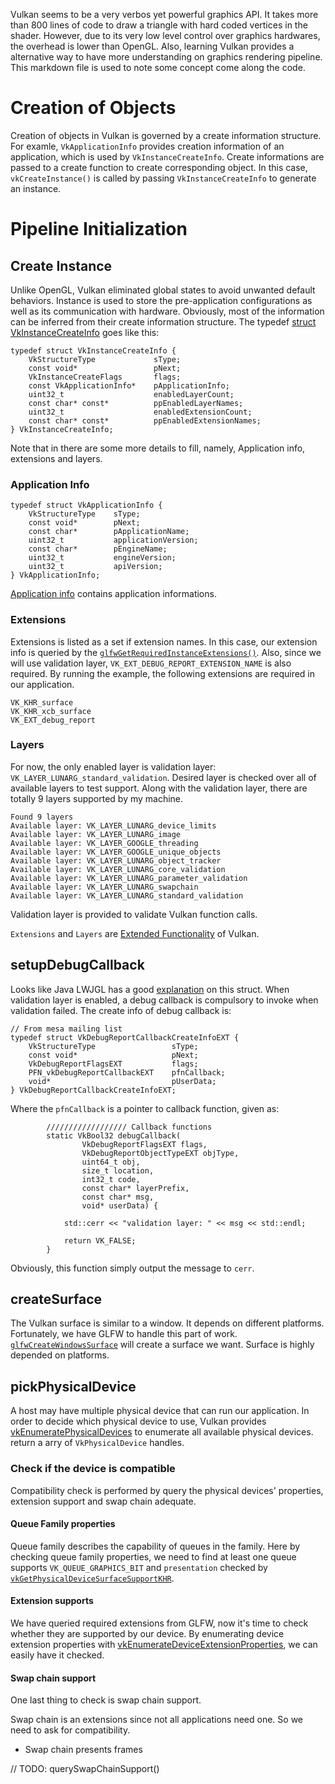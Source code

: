 	
Vulkan seems to be a very verbos yet powerful graphics API. It takes more than 800 lines of code to draw a triangle with hard coded vertices in the shader. However, due to its very low level control over graphics hardwares, the overhead is lower than OpenGL. Also, learning Vulkan provides a alternative way to have more understanding on graphics rendering pipeline. This markdown file is used to note some concept come along the code. 

# Creation of Objects

Creation of objects in Vulkan is governed by a create information structure. For examle, `VkApplicationInfo` provides creation information of an application, which is used by `VkInstanceCreateInfo`. Create informations are passed to a create function to create corresponding object. In this case, `vkCreateInstance()` is called  by passing `VkInstanceCreateInfo` to generate an instance. 

# Pipeline Initialization

## Create Instance
Unlike OpenGL, Vulkan eliminated global states to avoid unwanted default behaviors. Instance is used to store the pre-application configurations as well as its communication with hardware. Obviously, most of the information can be inferred from their create information structure.  The typedef [struct VkInstanceCreateInfo](https://www.khronos.org/registry/vulkan/specs/1.0/xhtml/vkspec.html#VkInstanceCreateInfo) goes like this:

```
typedef struct VkInstanceCreateInfo {
    VkStructureType             sType;
    const void*                 pNext;
    VkInstanceCreateFlags       flags;
    const VkApplicationInfo*    pApplicationInfo;
    uint32_t                    enabledLayerCount;
    const char* const*          ppEnabledLayerNames;
    uint32_t                    enabledExtensionCount;
    const char* const*          ppEnabledExtensionNames;
} VkInstanceCreateInfo;
```

Note that in there are some more details to fill, namely, Application info, extensions and layers.

### Application Info

```
typedef struct VkApplicationInfo {
    VkStructureType    sType;
    const void*        pNext;
    const char*        pApplicationName;
    uint32_t           applicationVersion;
    const char*        pEngineName;
    uint32_t           engineVersion;
    uint32_t           apiVersion;
} VkApplicationInfo;
```
[Application info](https://www.khronos.org/registry/vulkan/specs/1.0/xhtml/vkspec.html#VkApplicationInfo) contains application informations. 

### Extensions

Extensions is listed as a set if extension names. In this case, our extension info is queried by the [`glfwGetRequiredInstanceExtensions()`](http://www.glfw.org/docs/latest/group__vulkan.html). Also, since we will use validation layer, `VK_EXT_DEBUG_REPORT_EXTENSION_NAME` is also required. 
By running the example, the following extensions are required in our application. 
```
VK_KHR_surface
VK_KHR_xcb_surface
VK_EXT_debug_report
```

### Layers

For now, the only enabled layer is validation layer: `VK_LAYER_LUNARG_standard_validation`.  Desired layer is checked over all of available layers to test support. Along with the validation layer, there are totally 9 layers supported by my machine. 
```
Found 9 layers
Available layer: VK_LAYER_LUNARG_device_limits
Available layer: VK_LAYER_LUNARG_image
Available layer: VK_LAYER_GOOGLE_threading
Available layer: VK_LAYER_GOOGLE_unique_objects
Available layer: VK_LAYER_LUNARG_object_tracker
Available layer: VK_LAYER_LUNARG_core_validation
Available layer: VK_LAYER_LUNARG_parameter_validation
Available layer: VK_LAYER_LUNARG_swapchain
Available layer: VK_LAYER_LUNARG_standard_validation
```
Validation layer is provided to validate Vulkan function calls. 

`Extensions` and `Layers` are [Extended Functionality](https://www.khronos.org/registry/vulkan/specs/1.0/xhtml/vkspec.html#extended-functionality-layers) of Vulkan. 

## setupDebugCallback
Looks like Java LWJGL has a good [explanation](http://javadoc.lwjgl.org/org/lwjgl/vulkan/VkDebugReportCallbackCreateInfoEXT.html) on this struct. 
When validation layer is enabled, a debug callback is compulsory to invoke when validation failed. The create info of debug callback is:

```
// From mesa mailing list
typedef struct VkDebugReportCallbackCreateInfoEXT {
    VkStructureType                 sType;
    const void*                     pNext;
    VkDebugReportFlagsEXT           flags;
    PFN_vkDebugReportCallbackEXT    pfnCallback;
    void*                           pUserData;
} VkDebugReportCallbackCreateInfoEXT;
```

Where the `pfnCallback` is a pointer to callback function, given as:

```
        ////////////////// Callback functions
        static VkBool32 debugCallback(
                VkDebugReportFlagsEXT flags,
                VkDebugReportObjectTypeEXT objType,
                uint64_t obj,
                size_t location,
                int32_t code,
                const char* layerPrefix,
                const char* msg,
                void* userData) {

            std::cerr << "validation layer: " << msg << std::endl;

            return VK_FALSE;
        }
   ```
Obviously, this function simply output the message to `cerr`. 

## createSurface
The Vulkan surface is similar to a window. It depends on different platforms. Fortunately, we have GLFW to handle this part of work. [`glfwCreateWindowsSurface`](http://www.glfw.org/docs/latest/group__vulkan.html#ga1a24536bec3f80b08ead18e28e6ae965) will create a surface we want. Surface is highly depended on platforms. 

## pickPhysicalDevice
A host may have multiple physical device that can run our application. In order to decide which physical device to use, Vulkan provides [vkEnumeratePhysicalDevices](https://www.khronos.org/registry/vulkan/specs/1.0/man/html/vkEnumeratePhysicalDevices.html) to enumerate all available physical devices. return a arry of `VkPhysicalDevice` handles.

### Check if the device is compatible
Compatibility check is performed by query the physical devices' properties, extension support and swap chain adequate. 

#### Queue Family properties
Queue family describes the capability of queues in the family. Here by checking queue family properties, we need to find at least one queue supports `VK_QUEUE_GRAPHICS_BIT` and `presentation` checked by [`vkGetPhysicalDeviceSurfaceSupportKHR`](https://www.khronos.org/registry/vulkan/specs/1.0-wsi_extensions/xhtml/vkspec.html#vkGetPhysicalDeviceQueueFamilyProperties). 

#### Extension supports

We have queried required extensions from GLFW, now it's time to check whether they are supported by our device. By enumerating device extension properties with [vkEnumerateDeviceExtensionProperties](https://www.khronos.org/registry/vulkan/specs/1.0/man/html/vkEnumerateDeviceExtensionProperties.html), we can easily have it checked.

#### Swap chain support
One last thing to check is swap chain support. 

Swap chain is an extensions since not all applications need one.  So we need to ask for compatibility. 
* Swap chain presents frames

// TODO: querySwapChainSupport()














	

